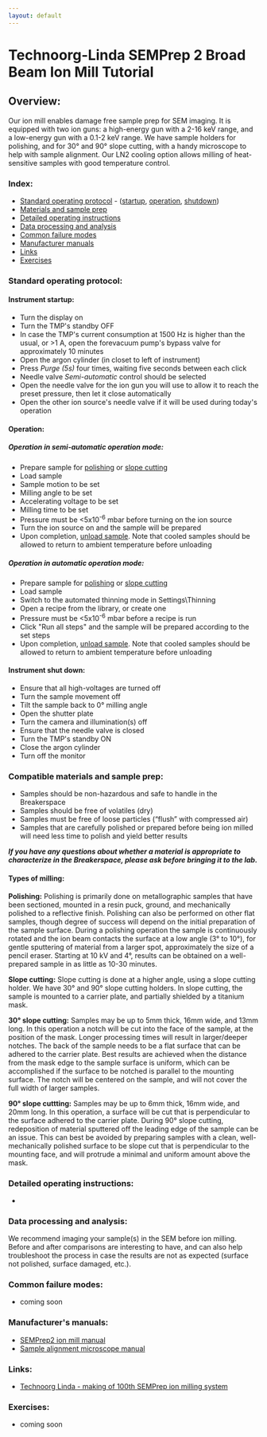 ```yaml
---
layout: default
---
```

# Technoorg-Linda SEMPrep 2 Broad Beam Ion Mill Tutorial

## Overview:

Our ion mill enables damage free sample prep for SEM imaging. It is equipped with two ion guns: a high-energy gun with a 2-16 keV range, and a low-energy gun with a 0.1-2 keV range. We have sample holders for polishing, and for 30° and 90° slope cutting, with a handy microscope to help with sample alignment. Our LN2 cooling option allows milling of heat-sensitive samples with good temperature control.

### Index:

* [Standard operating protocol](#sop) - ([startup](#startup), [operation](#operation), [shutdown](#shutdown))
* [Materials and sample prep](#materials)
* [Detailed operating instructions](#details)
* [Data processing and analysis](#data)
* [Common failure modes](#failures)
* [Manufacturer manuals](#manuals)
* [Links](#links)
* [Exercises](#exercises)

<a name="sop"></a>
### Standard operating protocol:

<a name="startup"></a> 
#### Instrument startup:

* Turn the display on
* Turn the TMP's standby OFF
* In case the TMP's current consumption at 1500 Hz is higher than the usual, or >1 A, open the forevacuum pump's bypass valve for approximately 10 minutes
* Open the argon cylinder (in closet to left of instrument)
* Press _Purge (5s)_ four times, waiting five seconds between each click
* Needle valve _Semi-automatic_ control should be selected
* Open the needle valve for the ion gun you will use to allow it to reach the preset pressure, then let it close automatically
* Open the other ion source's needle valve if it will be used during today's operation

<a name="operation"></a>
#### Operation: 

##### Operation in semi-automatic operation mode:
* Prepare sample for [polishing](#polishing) or [slope cutting](#slope-cutting)
* Load sample
* Sample motion to be set
* Milling angle to be set
* Accelerating voltage to be set
* Milling time to be set
* Pressure must be <5x10<sup>-6</sup> mbar before turning on the ion source
* Turn the ion source on and the sample will be prepared
* Upon completion, [unload sample](#unload). Note that cooled samples should be allowed to return to ambient temperature before unloading

##### Operation in automatic operation mode:
* Prepare sample for [polishing](#polishing) or [slope cutting](#slope-cutting)
* Load sample
* Switch to the automated thinning mode in Settings\Thinning
* Open a recipe from the library, or create one
* Pressure must be <5x10<sup>-6</sup> mbar before a recipe is run
* Click "Run all steps" and the sample will be prepared according to the set steps
* Upon completion, [unload sample](#unload). Note that cooled samples should be allowed to return to ambient temperature before unloading

<a name="shutdown"></a>
####  Instrument shut down:

* Ensure that all high-voltages are turned off
* Turn the sample movement off
* Tilt the sample back to 0&deg; milling angle
* Open the shutter plate
* Turn the camera and illumination(s) off
* Ensure that the needle valve is closed
* Turn the TMP's standby ON
* Close the argon cylinder
* Turn off the monitor

<a name="materials"></a> 
### Compatible materials and sample prep: 

* Samples should be non-hazardous and safe to handle in the Breakerspace
* Samples should be free of volatiles (dry)
* Samples must be free of loose particles (“flush” with compressed air)
* Samples that are carefully polished or prepared before being ion milled will need less time to polish and yield better results

___If you have any questions about whether a material is appropriate to characterize in the Breakerspace, please ask before bringing it to the lab.___

#### Types of milling:

**Polishing:** Polishing is primarily done on metallographic samples that have been sectioned, mounted in a resin puck, ground, and mechanically polished to a reflective finish. Polishing can also be performed on other flat samples, though degree of success will depend on the initial preparation of the sample surface. During a polishing operation the sample is continuously rotated and the ion beam contacts the surface at a low angle (3&deg; to 10&deg;), for gentle sputtering of material from a larger spot, approximately the size of a pencil eraser. Starting at 10 kV and 4&deg;, results can be obtained on a well-prepared sample in as little as 10-30 minutes.

**Slope cutting:** Slope cutting is done at a higher angle, using a slope cutting holder. We have 30&deg; and 90&deg; slope cutting holders. In slope cutting, the sample is mounted to a carrier plate, and partially shielded by a titanium mask. 

**30&deg; slope cutting:** Samples may be up to 5mm thick, 16mm wide, and 13mm long. In this operation a notch will be cut into the face of the sample, at the position of the mask. Longer processing times will result in larger/deeper notches. The back of the sample needs to be a flat surface that can be adhered to the carrier plate. Best results are achieved when the distance from the mask edge to the sample surface is uniform, which can be accomplished if the surface to be notched is parallel to the mounting surface. The notch will be centered on the sample, and will not cover the full width of larger samples.

**90&deg; slope cuttting:** Samples may be up to 6mm thick, 16mm wide, and 20mm long. In this operation, a surface will be cut that is perpendicular to the surface adhered to the carrier plate. During 90&deg; slope cutting, redeposition of material sputtered off the leading edge of the sample can be an issue. This can best be avoided by preparing samples with a clean, well-mechanically polished surface to be slope cut that is perpendicular to the mounting face, and will protrude a minimal and uniform amount above the mask. 

<a name="details"></a> 
### Detailed operating instructions: 

* 

<a name="data"></a>
### Data processing and analysis:

We recommend imaging your sample(s) in the SEM before ion milling. Before and after comparisons are interesting to have, and can also help troubleshoot the process in case the results are not as expected (surface not polished, surface damaged, etc.).

<a name="failures"></a>
### Common failure modes:

* coming soon

<a name="manuals"></a>
### Manufacturer's manuals:

* [SEMPrep2 ion mill manual](https://www.dropbox.com/scl/fi/50x7hl7x68mmfu5ypkt5g/SC-2100_manual_v2.6-2105.pdf?rlkey=d1ivx4xdfuvc14v36bllvusoh&dl=0)
* [Sample alignment microscope manual](https://www.dropbox.com/scl/fi/4bxxm6zr7q0elwqqvx5a0/Sample-Alignment-Tool-manual.pdf?rlkey=ltp97kascl3a2wrx785xmj749&dl=0)

<a name="links"></a>
### Links:

* [Technoorg Linda - making of  100th SEMPrep ion milling system](https://www.youtube.com/watch?v=HaZ6fGmBUhc)

<a name="exercises"></a>
### Exercises:

* coming soon


